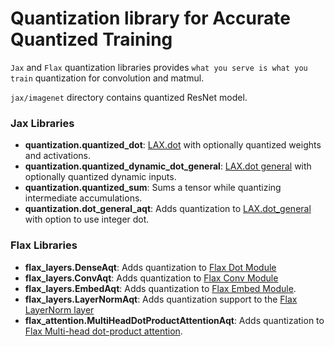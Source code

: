 # Quantization library for Accurate Quantized Training

`Jax` and `Flax` quantization libraries provides `what you serve is what you train`
quantization for convolution and matmul.

`jax/imagenet` directory contains quantized ResNet model.

### Jax Libraries

- **quantization.quantized_dot**: [LAX.dot](https://github.com/jax-ml/jax/blob/f65a327c764406db45e95048dfe09209d8ef6d37/jax/_src/lax/lax.py#L632) with optionally quantized weights and activations.
- **quantization.quantized_dynamic_dot_general**: [LAX.dot general](https://github.com/jax-ml/jax/blob/f65a327c764406db45e95048dfe09209d8ef6d37/jax/_src/lax/lax.py#L667) with optionally quantized dynamic inputs.
- **quantization.quantized_sum**: Sums a tensor while quantizing intermediate accumulations.
- **quantization.dot_general_aqt**: Adds quantization to [LAX.dot_general](https://github.com/jax-ml/jax/blob/f65a327c764406db45e95048dfe09209d8ef6d37/jax/_src/lax/lax.py#L667) with option to use integer dot.


### Flax Libraries

- **flax_layers.DenseAqt**: Adds quantization to [Flax Dot Module](https://github.com/google/flax/blob/65061e6128f6695eed441acf2bfffc3b1badd318/flax/nn/linear.py#L134)
- **flax_layers.ConvAqt**: Adds quantization to [Flax Conv Module](https://github.com/google/flax/blob/65061e6128f6695eed441acf2bfffc3b1badd318/flax/nn/linear.py#L189)
- **flax_layers.EmbedAqt**: Adds quantization to [Flax Embed Module](https://github.com/google/flax/blob/65061e6128f6695eed441acf2bfffc3b1badd318/flax/nn/linear.py#L360).
- **flax_layers.LayerNormAqt**: Adds quantization support to the [Flax LayerNorm layer](https://github.com/google/flax/blob/65061e6128f6695eed441acf2bfffc3b1badd318/flax/linen/normalization.py#L140)
- **flax_attention.MultiHeadDotProductAttentionAqt**: Adds quantization to [Flax Multi-head dot-product attention](https://github.com/google/flax/blob/65061e6128f6695eed441acf2bfffc3b1badd318/flax/nn/attention.py#L206).


